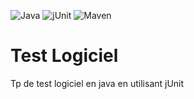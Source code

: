 ![Java](https://img.shields.io/badge/Java-ED8B00?style=for-the-badge&logo=java&logoColor=white)
![jUnit](https://img.shields.io/badge/jUnit4-25A162?style=for-the-badge&logo=junit5&logoColor=white)
![Maven](https://img.shields.io/badge/Maven-C71A36?style=for-the-badge&logo=apache-maven&logoColor=white)

# Test Logiciel

Tp de test logiciel en java en utilisant jUnit